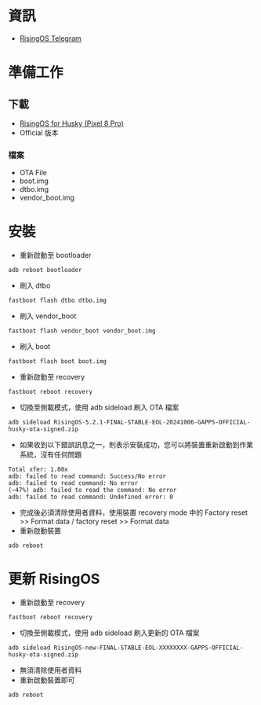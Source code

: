 # 資訊
- [RisingOS Telegram](https://t.me/RisingOS_news)
# 準備工作
## 下載
- [RisingOS for Husky (Pixel 8 Pro)](https://sourceforge.net/projects/risingos-for-husky/)
- Official 版本
### 檔案
- OTA File
- boot.img
- dtbo.img
- vendor_boot.img
# 安裝
- 重新啟動至 bootloader
```
adb reboot bootloader
```
- 刷入 dtbo
```
fastboot flash dtbo dtbo.img
```
- 刷入 vendor_boot
```
fastboot flash vendor_boot vendor_boot.img
```
- 刷入 boot
```
fastboot flash boot boot.img
```
- 重新啟動至 recovery
```
fastboot reboot recovery
```
- 切換至側載模式，使用 adb sideload 刷入 OTA 檔案
```
adb sideload RisingOS-5.2.1-FINAL-STABLE-EOL-20241006-GAPPS-OFFICIAL-husky-ota-signed.zip
```
- 如果收到以下錯誤訊息之一，則表示安裝成功，您可以將裝置重新啟動到作業系統，沒有任何問題
```
Total xfer: 1.00x
adb: failed to read command: Success/No error
adb: failed to read command: No error
(~47%) adb: failed to read the command: No error
adb: failed to read command: Undefined error: 0
```
- 完成後必須清除使用者資料，使用裝置 recovery mode 中的 Factory reset >> Format data / factory reset >> Format data
- 重新啟動裝置
```
adb reboot
```
# 更新 RisingOS
- 重新啟動至 recovery
```
fastboot reboot recovery
```
- 切換至側載模式，使用 adb sideload 刷入更新的 OTA 檔案
```
adb sideload RisingOS-new-FINAL-STABLE-EOL-XXXXXXXX-GAPPS-OFFICIAL-husky-ota-signed.zip
```
- 無須清除使用者資料
- 重新啟動裝置即可
```
adb reboot
```
